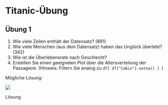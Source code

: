 # Titanic-Übung

## Übung 1

1. Wie viele Zeilen enthält der Datensatz? (891)
2. Wie viele Menschen (aus dem Datensatz) haben das Unglück überlebt? (342)
3. Wie ist die Überlebensrate nach Geschlecht?
4. Erstellen Sie einen geeigneten Plot über die Altersverteilung der Passagiere. (Hinweis: Filtern Sie analog zu `df[ df["Cabin"].notna() ] `)

Mögliche Lösung:

![](<../../.gitbook/assets/image (22) (1).png>)

Lösung
